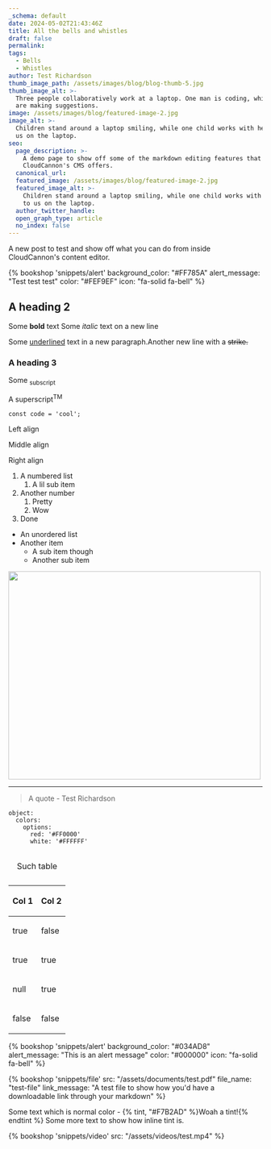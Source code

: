 ```yaml
---
_schema: default
date: 2024-05-02T21:43:46Z
title: All the bells and whistles
draft: false
permalink:
tags:
  - Bells
  - Whistles
author: Test Richardson
thumb_image_path: /assets/images/blog/blog-thumb-5.jpg
thumb_image_alt: >-
  Three people collaboratively work at a laptop. One man is coding, while two
  are making suggestions.
image: /assets/images/blog/featured-image-2.jpg
image_alt: >-
  Children stand around a laptop smiling, while one child works with her back to
  us on the laptop.
seo:
  page_description: >-
    A demo page to show off some of the markdown editing features that
    CloudCannon's CMS offers.
  canonical_url:
  featured_image: /assets/images/blog/featured-image-2.jpg
  featured_image_alt: >-
    Children stand around a laptop smiling, while one child works with her back
    to us on the laptop.
  author_twitter_handle:
  open_graph_type: article
  no_index: false
---
```

A new post to test and show off what you can do from inside CloudCannon's content editor.

{% bookshop 'snippets/alert' background_color: "#FF785A" alert_message: "Test test test" color: "#FEF9EF" icon: "fa-solid fa-bell" %}

## A heading 2

Some **bold** text Some *italic* text on a new line

Some <u>underlined</u> text in a new paragraph.Another new line with a <s>strike.</s>

### A heading 3

Some <sub>subscript</sub>

A superscript<sup>TM</sup>

`const code = 'cool';`

Left align

<p class="align-center">Middle align</p>

<p class="align-right">Right align</p>

1. A numbered list
   1. A lil sub item
2. Another number
   1. Pretty
   2. Wow
3. Done

* An unordered list
* Another item
  * A sub item though
  * Another sub item


<img src="/assets/images/blog/blog-thumb-1.jpg" height="413" width="500" />

---

> A quote - Test Richardson

```
object:
  colors:
    options:
      red: '#FF0000'
      white: '#FFFFFF'
```

<table><caption><p>Such table</p></caption><thead><tr><th><p>Col 1</p></th><th><p>Col 2</p></th></tr></thead><tbody><tr><td><p>true</p></td><td><p>false</p></td></tr><tr><td><p>true</p></td><td><p>true</p></td></tr><tr><td><p>null</p></td><td><p>true</p></td></tr><tr><td><p>false</p></td><td><p>false</p></td></tr></tbody></table>

{% bookshop 'snippets/alert' background_color: "#034AD8" alert_message: "This is an alert message" color: "#000000" icon: "fa-solid fa-bell" %}

{% bookshop 'snippets/file' src: "/assets/documents/test.pdf" file_name: "test-file" link_message: "A test file to show how you'd have a downloadable link through your markdown" %}

Some text which is normal color - {% tint, "#F7B2AD" %}Woah a tint!{% endtint %} Some more text to show how inline tint is.

{% bookshop 'snippets/video' src: "/assets/videos/test.mp4" %}